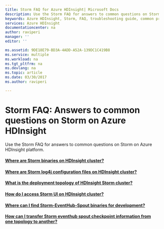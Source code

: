 ```yaml
---
title: Storm FAQ for Azure HDInsight| Microsoft Docs
description: Use the Storm FAQ for answers to common questions on Storm on Azure HDInsight platform.
keywords: Azure HDInsight, Storm, FAQ, troubleshooting guide, common problems
services: Azure HDInsight
documentationcenter: na
author: raviperi
manager: ''
editor: ''

ms.assetid: 9DE18E79-BD3A-4ADD-A52A-139DC1C419B8
ms.service: multiple
ms.workload: na
ms.tgt_pltfrm: na
ms.devlang: na
ms.topic: article
ms.date: 03/30/2017
ms.author: raviperi

---
```

# Storm FAQ: Answers to common questions on Storm on Azure HDInsight
Use the Storm FAQ for answers to common questions on Storm on Azure HDInsight platform.

#### [Where are Storm binaries on HDInsight cluster?](storm-binaries-location.md)
#### [Where are Storm log4j configuration files on HDInsight cluster?](storm-log4j-configuration.md)
#### [What is the deployment topology of HDInsight Storm cluster?](storm-deployment-topology.md)
#### [How do I access Storm UI on HDInsight cluster?](accessing-storm-ui.md)
#### [Where can I find Storm-EventHub-Spout binaries for development?](storm-eventhub-spout-landing.md)
#### [How can I transfer Storm eventhub spout checkpoint information from one topology to another?](import-export-eventhub-spout-checkpoint-data.md)

